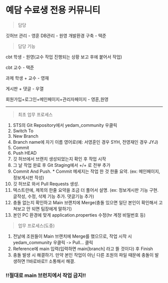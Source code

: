 # 예담 수료생 전용 커뮤니티

> 담당

깃허브 관리 - 영훈
DB관리 - 원영
개발환경 구축 - 택준

> 담당 기능

cbt 학생 - 원영(교수 작업 진행되는 상황 보고 후에 붙어서 작업)
 
cbt 교수 - 택준

과제 학생 + 교수 - 영재

게시판 + 댓글 - 우열

회원가입+로그인+메인페이지+관리자페이지 - 영훈,원영

<hr>

>  최초 업무 프로세스
1. STS의 Git Repository에서 yedam_community 우클릭
2. Switch To
3. New Branch
4. Branch name에 자기 이름 영어로(예: 서영훈인 경우 SYH, 전영재인 경우 JYJ)
5. Commit
6. Push HEAD
7. 깃 허브에서 브랜치 생성되었는지 확인 후 작업 시작
8. 그 날 작업 완료 후 Git Staging에서 +/+ 로 전부 추가
9. Commit And Push. * Commit 메세지는 작업 한 것 한줄 요약. (ex: 메인페이지, 정보게시판 작성)
10. 깃 허브로 와서 Pull Requests 생성.
11. 텍스트란에, 제목의 한줄 요약을 조금 더 풀어서 설명. (ex: 정보게시판 기능 구현. 글작성, 수정, 삭제 기능 추가. 댓글기능 추가)
12. 충돌 없는지 확인하고 Main 브랜치에 Merge(충돌 있으면 일단 본인이 확인해서 고쳐보고 안 되면 팀장에게 말하기)
13. 본인 PC 환경에 맞게 application.properties 수정(hr 계정 비밀번호 등)

>  업무 프로세스(도중)
1. 전날에 조원들이 Main 브랜치에 Merge를 했으므로, 작업 시작 시 yedam_community 우클릭 -> Pull... 클릭
2. Reference에 main 입력(입력하면 main[branch] 라고 뜰 것이다) 후 Finish
3. 충돌 발생 시 해결하기. 만약 본인 작업이 아닌 다른 조원의 파일 때문에 충돌이 발생하면 !!바로바로!! 소통해서 해결.
<h3>!!절대로 main 브런치에서 작업 금지!!</h3> 
